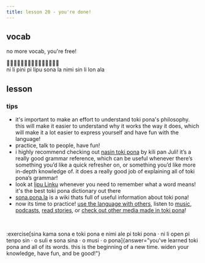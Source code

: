 ```yaml
---
title: lesson 20 - you're done!
---
```

## vocab
no more vocab, you're free!

󱥁󱤧󱥐󱥍󱦗󱤪󱥡󱦘󱤡󱥂󱦖󱥝󱤧󱤬󱤂 \
ni li pini pi lipu sona la nimi sin li lon ala

## lesson
### tips
- it's important to make an effort to understand toki pona's philosophy. \
this will make it easier to understand why it works the way it does, which will make it a lot easier to express yourself and have fun with the language!
- practice, talk to people, have fun!
- i highly recommend checking out [nasin toki pona](https://github.com/kilipan/nasin-toki) by kili pan Juli! it’s a really good grammar reference, which can be useful whenever there’s something you’d like a quick refresher on, or something you’d like more in-depth knowledge of. it does a really good job of explaining all of toki pona’s grammar!
- look at [lipu Linku](https://linku.la) whenever you need to remember what a word means! it's the best toki pona dictionary out there
- [sona.pona.la](https://sona.pona.la) is a wiki thats full of useful information about toki pona!
- now its time to practice! [use the language with others](https://sona.pona.la/wiki/Communities), listen to [music](https://sona.pona.la/wiki/Music), [podcasts](https://sona.pona.la/wiki/Podcasts), [read stories](https://sona.pona.la/wiki/Books), or [check out other media made in toki pona](https://sona.pona.la/wiki/Usages)!

<br>

:exercise[sina kama sona e toki pona e nimi ale pi toki pona · ni li open pi tenpo sin · o suli e sona sina · o musi · o pona]{answer="you've learned toki pona and all of its words. this is the beginning of a new time. widen your knowledge, have fun, and be good!"}